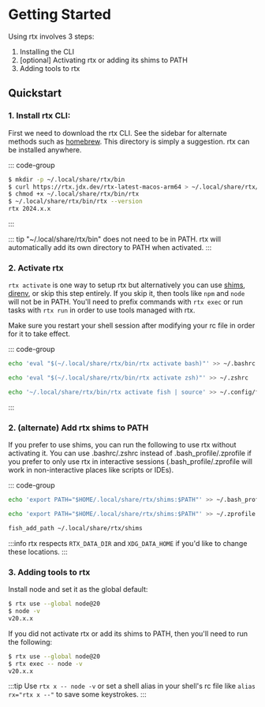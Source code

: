 ---
---

# Getting Started

Using rtx involves 3 steps:

1. Installing the CLI
2. [optional] Activating rtx or adding its shims to PATH
3. Adding tools to rtx

## Quickstart

### 1. Install rtx CLI:

First we need to download the rtx CLI. See the sidebar for alternate methods such as [homebrew](./homebrew).
This directory is simply a suggestion. rtx can be installed anywhere.

::: code-group
```sh [macos-arm64]
$ mkdir -p ~/.local/share/rtx/bin
$ curl https://rtx.jdx.dev/rtx-latest-macos-arm64 > ~/.local/share/rtx/bin/rtx
$ chmod +x ~/.local/share/rtx/bin/rtx
$ ~/.local/share/rtx/bin/rtx --version
rtx 2024.x.x
```
:::

::: tip
"~/.local/share/rtx/bin" does not need to be in PATH. rtx will automatically add its own directory to PATH when activated.
:::

### 2. Activate rtx

`rtx activate` is one way to setup rtx but alternatively you can use [shims](./shims), [direnv](./direnv), or skip
this step entirely. If you skip it, then tools like `npm` and `node` will not be in PATH. You'll need to prefix
commands with `rtx exec` or run tasks with `rtx run` in order to use tools managed with rtx.

Make sure you restart your shell session after modifying your rc file in order for it to take effect.

::: code-group
```sh [bash]
echo 'eval "$(~/.local/share/rtx/bin/rtx activate bash)"' >> ~/.bashrc
```
```sh [zsh]
echo 'eval "$(~/.local/share/rtx/bin/rtx activate zsh)"' >> ~/.zshrc
```
```sh [fish]
echo '~/.local/share/rtx/bin/rtx activate fish | source' >> ~/.config/fish/config.fish
```
:::

### 2. (alternate) Add rtx shims to PATH

If you prefer to use shims, you can run the following to use rtx without activating it.
You can use .bashrc/.zshrc instead of .bash_profile/.zprofile if you prefer to only use
rtx in interactive sessions (.bash_profile/.zprofile will work in non-interactive places
like scripts or IDEs).

::: code-group
```sh [bash]
echo 'export PATH="$HOME/.local/share/rtx/shims:$PATH"' >> ~/.bash_profile
```
```sh [zsh]
echo 'export PATH="$HOME/.local/share/rtx/shims:$PATH"' >> ~/.zprofile
```
```sh [fish]
fish_add_path ~/.local/share/rtx/shims
```

:::info
rtx respects `RTX_DATA_DIR` and `XDG_DATA_HOME` if you'd like to change these locations.
:::

### 3. Adding tools to rtx

Install node and set it as the global default:

```sh
$ rtx use --global node@20
$ node -v
v20.x.x
```

If you did not activate rtx or add its shims to PATH, then you'll need to run the following:

```sh
$ rtx use --global node@20
$ rtx exec -- node -v
v20.x.x
```

:::tip
Use `rtx x -- node -v` or set a shell alias in your shell's rc file like `alias rx="rtx x --"` to save some keystrokes.
:::
